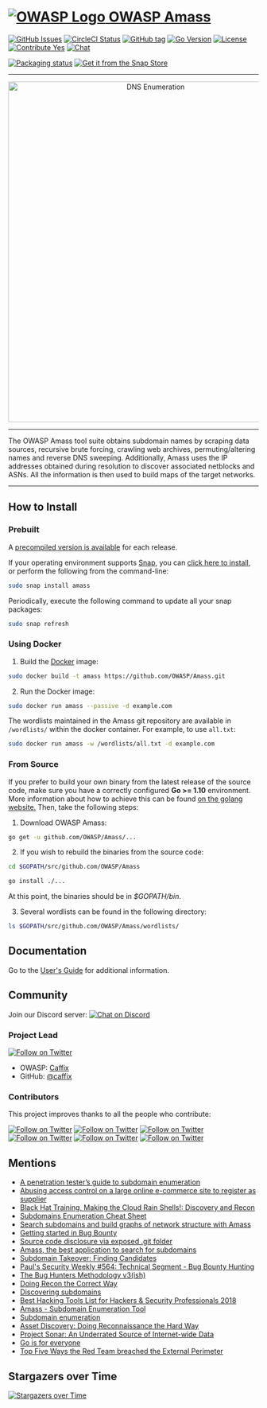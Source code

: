 
# [![OWASP Logo](https://github.com/OWASP/Amass/blob/master/images/owasp_logo.png) OWASP Amass](https://www.owasp.org/index.php/OWASP_Amass_Project)

[![GitHub Issues](https://img.shields.io/github/issues/OWASP/Amass.svg)](https://github.com/OWASP/Amass/issues)
[![CircleCI Status](https://circleci.com/gh/OWASP/Amass/tree/master.svg?style=shield)](https://circleci.com/gh/OWASP/Amass/tree/master)
[![GitHub tag](https://img.shields.io/github/tag/OWASP/Amass.svg)](https://github.com/OWASP/Amass/tags)
[![Go Version](https://img.shields.io/badge/go-1.10-blue.svg)](https://golang.org/dl/)
[![License](https://img.shields.io/badge/license-Apache%202.0-blue.svg)](https://www.apache.org/licenses/LICENSE-2.0)
[![Contribute Yes](https://img.shields.io/badge/contribute-yes-brightgreen.svg)](https://github.com/OWASP/Amass/blob/master/CONTRIBUTING.md)
[![Chat](https://img.shields.io/discord/433729817918308352.svg?logo=discord)](https://discord.gg/rtN8GMd)

[![Packaging status](https://repology.org/badge/vertical-allrepos/amass.svg)](https://repology.org/metapackage/amass/versions)
[![Get it from the Snap Store](https://snapcraft.io/static/images/badges/en/snap-store-white.svg)](https://snapcraft.io/amass)

----

<p align="center">
  <img alt="DNS Enumeration" src="https://github.com/OWASP/Amass/blob/master/images/amass.gif" width="577" height="685" />
</p>

----

The OWASP Amass tool suite obtains subdomain names by scraping data sources, recursive brute forcing, crawling web archives, permuting/altering names and reverse DNS sweeping. Additionally, Amass uses the IP addresses obtained during resolution to discover associated netblocks and ASNs. All the information is then used to build maps of the target networks.

----

## How to Install

### Prebuilt

A [precompiled version is available](https://github.com/OWASP/Amass/releases) for each release.

If your operating environment supports [Snap](https://docs.snapcraft.io/core/install), you can [click here to install](https://snapcraft.io/amass), or perform the following from the command-line:

```bash
sudo snap install amass
```

Periodically, execute the following command to update all your snap packages:

```bash
sudo snap refresh
```

### Using Docker

1. Build the [Docker](https://docs.docker.com/) image:

```bash
sudo docker build -t amass https://github.com/OWASP/Amass.git
```

2. Run the Docker image:

```bash
sudo docker run amass --passive -d example.com
```

The wordlists maintained in the Amass git repository are available in `/wordlists/` within the docker container. For example, to use `all.txt`:

```bash
sudo docker run amass -w /wordlists/all.txt -d example.com
```

### From Source

If you prefer to build your own binary from the latest release of the source code, make sure you have a correctly configured **Go >= 1.10** environment. More information about how to achieve this can be found [on the golang website.](https://golang.org/doc/install) Then, take the following steps:

1. Download OWASP Amass:

```bash
go get -u github.com/OWASP/Amass/...
```

2. If you wish to rebuild the binaries from the source code:

```bash
cd $GOPATH/src/github.com/OWASP/Amass

go install ./...
```

At this point, the binaries should be in *$GOPATH/bin*.

3. Several wordlists can be found in the following directory:

```bash
ls $GOPATH/src/github.com/OWASP/Amass/wordlists/
```

## Documentation

Go to the [User's Guide](https://github.com/OWASP/Amass/blob/master/doc/user_guide.md) for additional information.

## Community

Join our Discord server: [![Chat on Discord](https://img.shields.io/discord/433729817918308352.svg?logo=discord)](https://discord.gg/rtN8GMd)

### Project Lead

[![Follow on Twitter](https://img.shields.io/twitter/follow/jeff_foley.svg?logo=twitter)](https://twitter.com/jeff_foley)

- OWASP: [Caffix](https://www.owasp.org/index.php/User:Caffix)
- GitHub: [@caffix](https://github.com/caffix)

### Contributors

This project improves thanks to all the people who contribute:

[![Follow on Twitter](https://img.shields.io/twitter/follow/emtunc.svg?logo=twitter)](https://twitter.com/emtunc)
[![Follow on Twitter](https://img.shields.io/twitter/follow/ylcodes.svg?logo=twitter)](https://twitter.com/ylcodes)
[![Follow on Twitter](https://img.shields.io/twitter/follow/fork_while_fork.svg?logo=twitter)](https://twitter.com/fork_while_fork)
[![Follow on Twitter](https://img.shields.io/twitter/follow/rbadguy1.svg?logo=twitter)](https://twitter.com/rbadguy1)
[![Follow on Twitter](https://img.shields.io/twitter/follow/adam_zinger.svg?logo=twitter)](https://twitter.com/adam_zinger)
[![Follow on Twitter](https://img.shields.io/twitter/follow/architekton1.svg?logo=twitter)](https://twitter.com/architekton1)

## Mentions

- [A penetration tester’s guide to subdomain enumeration](https://blog.appsecco.com/a-penetration-testers-guide-to-sub-domain-enumeration-7d842d5570f6)
- [Abusing access control on a large online e-commerce site to register as supplier](https://medium.com/@fbotes2/governit-754becf85cbc)
- [Black Hat Training, Making the Cloud Rain Shells!: Discovery and Recon](https://www.blackhat.com/eu-18/training/schedule/index.html#aws--azure-exploitation-making-the-cloud-rain-shells-11060)
- [Subdomains Enumeration Cheat Sheet](https://pentester.land/cheatsheets/2018/11/14/subdomains-enumeration-cheatsheet.html)
- [Search subdomains and build graphs of network structure with Amass](https://miloserdov.org/?p=2309)
- [Getting started in Bug Bounty](https://medium.com/@ehsahil/getting-started-in-bug-bounty-7052da28445a)
- [Source code disclosure via exposed .git folder](https://pentester.land/tutorials/2018/10/25/source-code-disclosure-via-exposed-git-folder.html)
- [Amass, the best application to search for subdomains](https://www.h1rd.com/hacking/amass-para-buscar-subdominios)
- [Subdomain Takeover: Finding Candidates](https://0xpatrik.com/subdomain-takeover-candidates/)
- [Paul's Security Weekly #564: Technical Segment - Bug Bounty Hunting](https://wiki.securityweekly.com/Episode564)
- [The Bug Hunters Methodology v3(ish)](https://www.youtube.com/watch?v=Qw1nNPiH_Go)
- [Doing Recon the Correct Way](https://enciphers.com/doing-recon-the-correct-way/)
- [Discovering subdomains](https://www.sjoerdlangkemper.nl/2018/06/20/discovering-subdomains/)
- [Best Hacking Tools List for Hackers & Security Professionals 2018](http://kalilinuxtutorials.com/best-hacking-tools-list/amp/)
- [Amass - Subdomain Enumeration Tool](https://hydrasky.com/network-security/kali-tools/amass-subdomain-enumeration-tool/)
- [Subdomain enumeration](http://10degres.net/subdomain-enumeration/)
- [Asset Discovery: Doing Reconnaissance the Hard Way](https://0xpatrik.com/asset-discovery/)
- [Project Sonar: An Underrated Source of Internet-wide Data](https://0xpatrik.com/project-sonar-guide/)
- [Go is for everyone](https://changelog.com/gotime/71)
- [Top Five Ways the Red Team breached the External Perimeter](https://medium.com/@adam.toscher/top-five-ways-the-red-team-breached-the-external-perimeter-262f99dc9d17)

## Stargazers over Time

 [![Stargazers over Time](https://starcharts.herokuapp.com/OWASP/Amass.svg)](https://starcharts.herokuapp.com/OWASP/Amass)
